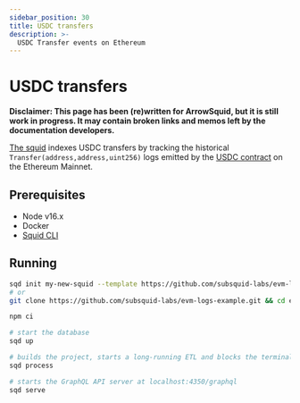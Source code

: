 ```yaml
---
sidebar_position: 30
title: USDC transfers
description: >-
  USDC Transfer events on Ethereum
---
```


# USDC transfers

**Disclaimer: This page has been (re)written for ArrowSquid, but it is still work in progress. It may contain broken links and memos left by the documentation developers.**

[The squid](https://github.com/subsquid-labs/evm-logs-example) indexes USDC transfers by tracking the historical `Transfer(address,address,uint256)` logs emitted by the [USDC contract](https://etherscan.io/address/0xa0b86991c6218b36c1d19d4a2e9eb0ce3606eb48) on the Ethereum Mainnet. 

## Prerequisites

- Node v16.x
- Docker
- [Squid CLI](/squid-cli/installation)

## Running 

```bash
sqd init my-new-squid --template https://github.com/subsquid-labs/evm-logs-example && cd my-new-squid
# or
git clone https://github.com/subsquid-labs/evm-logs-example.git && cd evm-logs-example

npm ci

# start the database
sqd up

# builds the project, starts a long-running ETL and blocks the terminal
sqd process

# starts the GraphQL API server at localhost:4350/graphql
sqd serve
```

